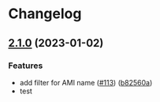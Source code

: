 # Changelog

## [2.1.0](https://github.com/Hapag-Lloyd/terraform-aws-bastion-host-ssm/compare/2.0.16...2.1.0) (2023-01-02)


### Features

* add filter for AMI name ([#113](https://github.com/Hapag-Lloyd/terraform-aws-bastion-host-ssm/issues/113)) ([b82560a](https://github.com/Hapag-Lloyd/terraform-aws-bastion-host-ssm/commit/b82560a1e8180d3bd4555963aa1e3e8b3d22f0ef))
* test

